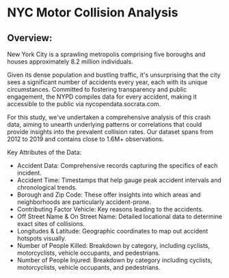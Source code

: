 # NYC Motor Collision Analysis

## Overview:
New York City is a sprawling metropolis comprising five boroughs and houses approximately 8.2 million individuals.

Given its dense population and bustling traffic, it's unsurprising that the city sees a significant number of accidents every year, each with its unique circumstances. Committed to fostering transparency and public engagement, the NYPD compiles data for every accident, making it accessible to the public via nycopendata.socrata.com.

For this study, we've undertaken a comprehensive analysis of this crash data, aiming to unearth underlying patterns or correlations that could provide insights into the prevalent collision rates. Our dataset spans from 2012 to 2019 and contains close to  1.6M+ observations.


Key Attributes of the Data:

* Accident Data: Comprehensive records capturing the specifics of each incident.
* Accident Time: Timestamps that help gauge peak accident intervals and chronological trends.
* Borough and Zip Code: These offer insights into which areas and neighborhoods are particularly accident-prone.
* Contributing Factor Vehicle: Key reasons leading to the accidents.
* Off Street Name & On Street Name: Detailed locational data to determine exact sites of collisions.
* Longitudes & Latitude: Geographic coordinates to map out accident hotspots visually.
* Number of People Killed: Breakdown by category, including cyclists, motorcyclists, vehicle occupants, and pedestrians.
* Number of People Injured: Breakdown by category including cyclists, motorcyclists, vehicle occupants, and pedestrians.

